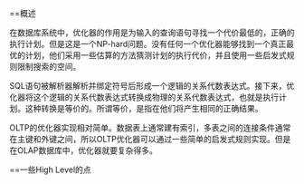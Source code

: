 ==概述

在数据库系统中，优化器的作用是为输入的查询语句寻找一个代价最低的，正确的执行计划。但是这是一个NP-hard问题。没有任何一个优化器能够找到一个真正最优的计划，他们采用一些估算的方法猜测计划的执行代价，并且使用一些启发式规则限制搜索的空间。

SQL语句被解析器解析并绑定符号后形成一个逻辑的关系代数表达式。接下来，优化器将这个逻辑的关系代数表达式转换成物理的关系代数表达式，也就是执行计划。这种转换是等价的。所谓等价，是指在他们将产生相同的正确结果。

OLTP的优化器实现相对简单。数据表上通常建有索引，多表之间的连接条件通常在主键和外键之间，所以OLTP优化器可以通过一些简单的启发式规则实现。但是在OLAP数据库中，优化器就要复杂得多。

==一些High Level的点
